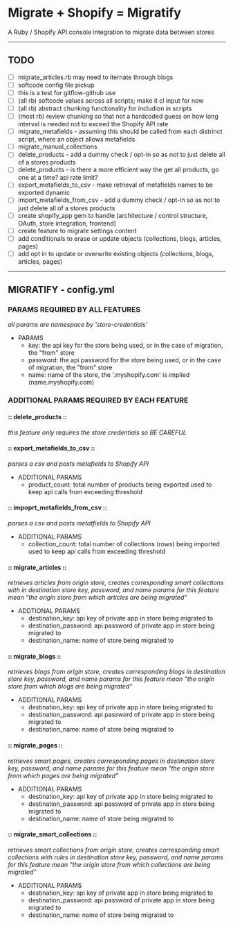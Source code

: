 # Migrate + Shopify = Migratify #
A Ruby / Shopify API console integration to migrate data between stores 
- - - -

## TODO ##
- [ ] migrate_articles.rb may need to iternate through blogs 
- [ ] softcode config file pickup
- [ ] this is a test for gitflow-github use
- [ ] (all rb) softcode values across all scripts; make it cl input for now
- [ ] (all rb) abstract chunking functionality for includion in scripts
- [ ] (most rb) review chunking so that not a hardcoded guess on how long interval is needed not to exceed the Shopify API rate 
- [ ] migrate\_metafields - assuming this should be called from each distrinct script, where an object allows metafields
- [ ] migrate\_manual\_collections
- [ ] delete\_products - add a dummy check / opt-in so as not to just delete all of a stores products
- [ ] delete\_products - is there a more efficient way the get all products, go one at a time? api rate limit? 
- [ ] export\_metafields\_to\_csv - make retrieval of metafields names to be exported dynamic 
- [ ] import\_metafields\_from\_csv - add a dummy check / opt-in so as not to just delete all of a stores products
- [ ] create shopify\_app gem to handle (architecture / control structure, OAuth, store integration, frontend)
- [ ] create feature to migrate settings content
- [ ] add conditionals to erase or update objects (collections, blogs, articles, pages)
- [ ] add opt in to update or overwrite existing objects (collections, blogs, articles, pages)
- - - -

## MIGRATIFY - config.yml ##

### PARAMS REQUIRED BY ALL FEATURES ###
*all params are namespace by 'store-credentials'*
* PARAMS
  * key: the api key for the store being used, or in the case of migration, the "from" store
  * password: the api password for the store being used, or in the case of migration, the "from" store
  * name: name of the store, the '.myshopify.com' is implied (name.myshopify.com)

### ADDITIONAL PARAMS REQUIRED BY EACH FEATURE ###
#### :: delete\_products :: ####
*this feature only requires the store credentials so BE CAREFUL*

#### :: export\_metafields\_to\_csv ::  ####
*parses a csv and posts metafields to Shopify API*
* ADDITIONAL PARAMS
  * product\_count: total number of products being exported used to keep api calls from exceeding threshold

#### :: impoprt\_metafields\_from\_csv :: #### 
*parses a csv and posts metatfields to Shopify API*
* ADDITIONAL PARAMS
  * collection\_count: total number of collections (rows) being imported used to keep api calls from exceeding threshold

#### :: migrate\_articles :: ####
*retrieves articles from origin store, creates corresponding smart collections with in destination store*
*key, password, and name params for this feature mean "the origin store from which articles are being migrated"*
* ADDTIONAL PARAMS
  * destination\_key: api key of private app in store being migrated to
  * destination\_password: api password of private app in store being migrated to
  * destination\_name: name of store being migrated to
#### :: migrate\_blogs :: ####
*retrieves blogs from origin store, creates corresponding blogs in destination store*
*key, password, and name params for this feature mean "the origin store from which blogs are being migrated"*
* ADDITIONAL PARAMS
  * destination\_key: api key of private app in store being migrated to
  * destination\_password: api password of private app in store being migrated to
  * destination\_name: name of store being migrated to
#### :: migrate\_pages :: ####
*retrieves smart pages, creates corresponding pages in destination store*
*key, password, and name params for this feature mean "the origin store from which pages are being migrated"*
* ADDITIONAL PARAMS
  * destination\_key: api key of private app in store being migrated to
  * destination\_password: api password of private app in store being migrated to
  * destination\_name: name of store being migrated to
#### :: migrate\_smart\_collections :: ####
*retrieves smart collections from origin store, creates corresponding smart collections with rules in destination store*
*key, password, and name params for this feature mean "the origin store from which collections are being migrated"*
* ADDITIONAL PARAMS
  * destination\_key: api key of private app in store being migrated to
  * destination\_password: api password of private app in store being migrated to
  * destination\_name: name of store being migrated to
